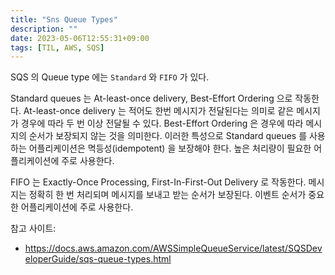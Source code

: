 ```yaml
---
title: "Sns Queue Types"
description: ""
date: 2023-05-06T12:55:31+09:00
tags: [TIL, AWS, SQS]
---
```


SQS 의 Queue type 에는 `Standard` 와 `FIFO` 가 있다.

Standard queues 는 At-least-once delivery, Best-Effort Ordering 으로 작동한다.
At-least-once delivery 는 적어도 한번 메시지가 전달된다는 의미로 같은 메시지가 경우에 따라 두 번 이상 전달될 수 있다.
Best-Effort Ordering 은 경우에 따라 메시지의 순서가 보장되지 않는 것을 의미한다.
이러한 특성으로 Standard queues 를 사용하는 어플리케이션은 멱등성(idempotent) 을 보장해야 한다.
높은 처리량이 필요한 어플리케이션에 주로 사용한다.

FIFO 는 Exactly-Once Processing, First-In-First-Out Delivery 로 작동한다.
메시지는 정확히 한 번 처리되며 메시지를 보내고 받는 순서가 보장된다.
이벤트 순서가 중요한 어플리케이션에 주로 사용한다.

참고 사이트:

* https://docs.aws.amazon.com/AWSSimpleQueueService/latest/SQSDeveloperGuide/sqs-queue-types.html